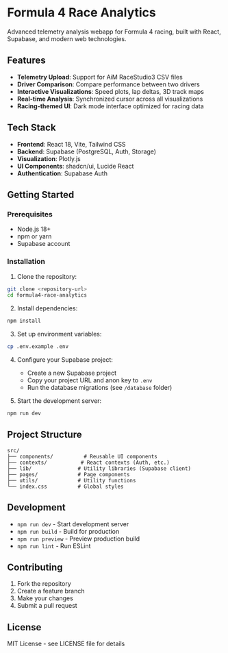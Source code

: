 # Formula 4 Race Analytics

Advanced telemetry analysis webapp for Formula 4 racing, built with React, Supabase, and modern web technologies.

## Features

- **Telemetry Upload**: Support for AiM RaceStudio3 CSV files
- **Driver Comparison**: Compare performance between two drivers
- **Interactive Visualizations**: Speed plots, lap deltas, 3D track maps
- **Real-time Analysis**: Synchronized cursor across all visualizations
- **Racing-themed UI**: Dark mode interface optimized for racing data

## Tech Stack

- **Frontend**: React 18, Vite, Tailwind CSS
- **Backend**: Supabase (PostgreSQL, Auth, Storage)
- **Visualization**: Plotly.js
- **UI Components**: shadcn/ui, Lucide React
- **Authentication**: Supabase Auth

## Getting Started

### Prerequisites

- Node.js 18+ 
- npm or yarn
- Supabase account

### Installation

1. Clone the repository:
```bash
git clone <repository-url>
cd formula4-race-analytics
```

2. Install dependencies:
```bash
npm install
```

3. Set up environment variables:
```bash
cp .env.example .env
```

4. Configure your Supabase project:
   - Create a new Supabase project
   - Copy your project URL and anon key to `.env`
   - Run the database migrations (see `/database` folder)

5. Start the development server:
```bash
npm run dev
```

## Project Structure

```
src/
├── components/          # Reusable UI components
├── contexts/           # React contexts (Auth, etc.)
├── lib/               # Utility libraries (Supabase client)
├── pages/             # Page components
├── utils/             # Utility functions
└── index.css          # Global styles
```

## Development

- `npm run dev` - Start development server
- `npm run build` - Build for production
- `npm run preview` - Preview production build
- `npm run lint` - Run ESLint

## Contributing

1. Fork the repository
2. Create a feature branch
3. Make your changes
4. Submit a pull request

## License

MIT License - see LICENSE file for details